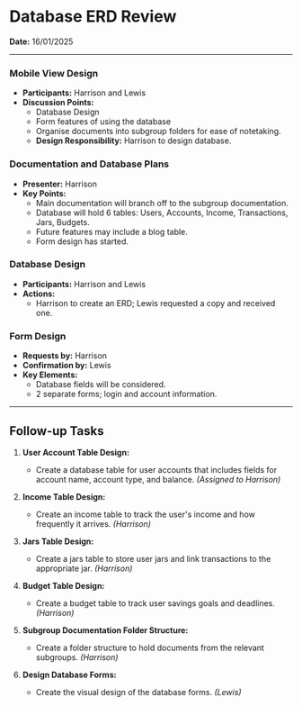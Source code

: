 # Database ERD Review

**Date:** 16/01/2025

---

### Mobile View Design

- **Participants:** Harrison and Lewis
- **Discussion Points:**
  - Database Design
  - Form features of using the database
  - Organise documents into subgroup folders for ease of notetaking.
  - **Design Responsibility:** Harrison to design database.

### Documentation and Database Plans

- **Presenter:** Harrison
- **Key Points:**
  - Main documentation will branch off to the subgroup documentation.
  - Database will hold 6 tables: Users, Accounts, Income, Transactions, Jars, Budgets.
  - Future features may include a blog table.
  - Form design has started.

### Database Design

- **Participants:** Harrison and Lewis
- **Actions:**
  - Harrison to create an ERD; Lewis requested a copy and received one.

### Form Design

- **Requests by:** Harrison
- **Confirmation by:** Lewis
- **Key Elements:**
  - Database fields will be considered.
  - 2 separate forms; login and account information.

---

## Follow-up Tasks

1. **User Account Table Design:**
   - Create a database table for user accounts that includes fields for account name, account type, and balance. *(Assigned to Harrison)*

2. **Income Table Design:**
   - Create an income table to track the user's income and how frequently it arrives. *(Harrison)*

3. **Jars Table Design:**
   - Create a jars table to store user jars and link transactions to the appropriate jar. *(Harrison)*

4. **Budget Table Design:**
   - Create a budget table to track user savings goals and deadlines. *(Harrison)*

5. **Subgroup Documentation Folder Structure:**
    - Create a folder structure to hold documents from the relevant subgroups. *(Harrison)*

6. **Design Database Forms:**
    - Create the visual design of the database forms. *(Lewis)*
